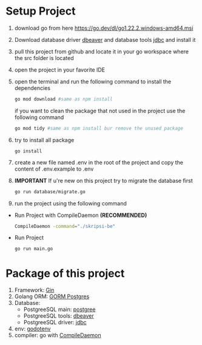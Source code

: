 # Setup Project

1. download go from here <https://go.dev/dl/go1.22.2.windows-amd64.msi>
2. Download database driver [dbeaver](https://dbeaver.io/download/) and database tools [jdbc](https://www.enterprisedb.com/downloads/postgres-postgresql-downloads) and install it
3. pull this project from github and locate it in your go workspace where the src folder is located
4. open the project in your favorite IDE
5. open the terminal and run the following command to install the dependencies
    ```bash
    go mod download #same as npm install
    ```
    if you want to clean the package that not used in the project use the following command

    ```bash
    go mod tidy #same as npm install bur remove the unused package
    ```
6. try to install all package
    ```
    go install
    ```
7. create a new file named .env in the root of the project and copy the content of .env.example to .env
8. **IMPORTANT** If u're new on this project try to migrate the database first
    ```bash
    go run database/migrate.go
    ```
8. run the project using the following command

- Run Project with CompileDaemon **(RECOMMENDED)**
    ```bash
    CompileDaemon -command="./skripsi-be"
    ```

- Run Project
    ```bash
    go run main.go 
    ```

# Package of this project

1. Framework: [Gin](https://gin-gonic.com/docs/quickstart/)
2. Golang ORM: [GORM Postgres](https://gorm.io/docs/connecting_to_the_database.html#PostgreSQL)
3. Database:
    - PostgreeSQL main: [postgree](https://www.postgresql.org/download/)
    - PostgreeSQL tools: [dbeaver](https://dbeaver.io/download/)
    - PostgreeSQL driver: [jdbc](https://jdbc.postgresql.org/download/)
4. env: [godotenv](https://github.com/joho/godotenv)
5. compiler: go with [CompileDaemon](https://github.com/githubnemo/CompileDaemon)
